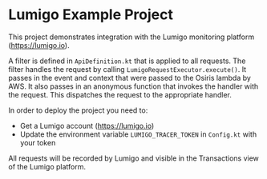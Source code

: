 # Lumigo Example Project

This project demonstrates integration with the Lumigo monitoring platform (https://lumigo.io).

A filter is defined in `ApiDefinition.kt` that is applied to all requests. The filter handles the request by calling `LumigoRequestExecutor.execute()`. It passes in the event and context that were passed to the Osiris lambda by AWS. It also passes in an anonymous function that invokes the handler with the request. This dispatches the request to the appropriate handler.

In order to deploy the project you need to:

* Get a Lumigo account (https://lumigo.io)
* Update the environment variable `LUMIGO_TRACER_TOKEN` in `Config.kt` with your token

All requests will be recorded by Lumigo and visible in the Transactions view of the Lumigo platform.
